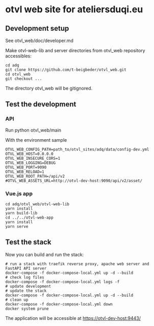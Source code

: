 # otvl web site for ateliersduqi.eu

## Development setup

See otvl_web/doc/developer.md

Make otvl-web-lib and server directories from otvl_web repository accessibles:

    cd adq
    git clone https://github.com/t-beigbeder/otvl_web.git
    cd otvl_web
    git checkout ...

The directory otvl_web will be gitignored.

## Test the development

### API

Run python otvl_web/main

With the environment sample

    OTVL_WEB_CONFIG_PATH=path_to/otvl_sites/adq/data/config-dev.yml
    OTVL_WEB_HOST=0.0.0.0
    OTVL_WEB_INSECURE_CORS=1
    OTVL_WEB_LOGGING=DEBUG
    OTVL_WEB_PORT=9090
    OTVL_WEB_RELOAD=1
    OTVL_WEB_ROOT_PATH=/api/v2
    #OTVL_WEB_ASSETS_URL=http://otvl-dev-host:9090/api/v2/asset/

### Vue.js app

    cd adq/otvl_web/otvl-web-lib
    yarn install
    yarn build-lib
    cd ../../otvl-web-app
    yarn install
    yarn serve

## Test the stack

Now you can build and run the stack:

    # run a stack with traefik reverse proxy, apache web server and FastAPI API server
    docker-compose -f docker-compose-local.yml up -d --build
    # check log files
    docker-compose -f docker-compose-local.yml logs -f
    # update development
    # update the stack
    docker-compose -f docker-compose-local.yml up -d --build
    # clean up
    docker-compose -f docker-compose-local.yml down
    docker system prune

The application will be accessible at [https://otvl-dev-host:9443/](https://otvl-dev-host:9443/)

